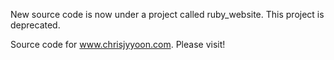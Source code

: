 New source code is now under a project called ruby_website. 
This project is deprecated.

Source code for www.chrisjyyoon.com. Please visit!
